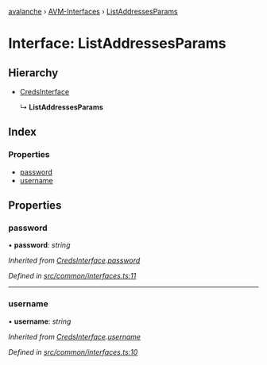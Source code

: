 [avalanche](../README.md) › [AVM-Interfaces](../modules/avm_interfaces.md) › [ListAddressesParams](avm_interfaces.listaddressesparams.md)

# Interface: ListAddressesParams

## Hierarchy

* [CredsInterface](common_interfaces.credsinterface.md)

  ↳ **ListAddressesParams**

## Index

### Properties

* [password](avm_interfaces.listaddressesparams.md#password)
* [username](avm_interfaces.listaddressesparams.md#username)

## Properties

###  password

• **password**: *string*

*Inherited from [CredsInterface](common_interfaces.credsinterface.md).[password](common_interfaces.credsinterface.md#password)*

*Defined in [src/common/interfaces.ts:11](https://github.com/ava-labs/avalanchejs/blob/598fbcc/src/common/interfaces.ts#L11)*

___

###  username

• **username**: *string*

*Inherited from [CredsInterface](common_interfaces.credsinterface.md).[username](common_interfaces.credsinterface.md#username)*

*Defined in [src/common/interfaces.ts:10](https://github.com/ava-labs/avalanchejs/blob/598fbcc/src/common/interfaces.ts#L10)*
